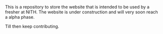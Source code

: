 This is a repository to store the website that is intended to be used by a fresher at NITH.
The website is under construction and will very soon reach a alpha phase.

Till then keep contributing.

